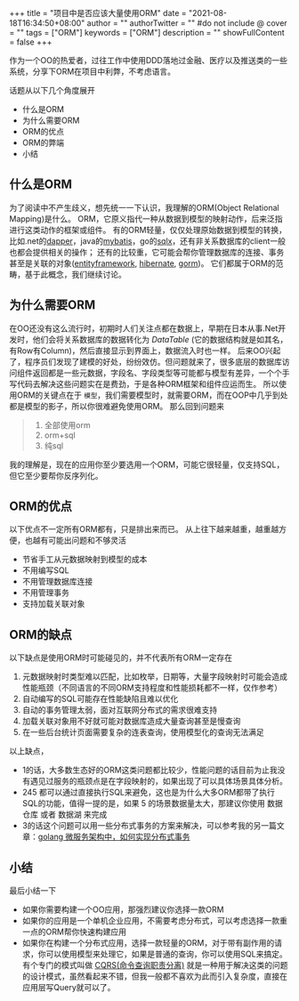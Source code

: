 +++
title = "项目中是否应该大量使用ORM"
date = "2021-08-18T16:34:50+08:00"
author = ""
authorTwitter = "" #do not include @
cover = ""
tags = ["ORM"]
keywords = ["ORM"]
description = ""
showFullContent = false
+++

作为一个OO的热爱者，过往工作中使用DDD落地过金融、医疗以及推送类的一些系统，分享下ORM在项目中利弊，不考虑语言。

话题从以下几个角度展开
- 什么是ORM
- 为什么需要ORM
- ORM的优点
- ORM的弊端
- 小结

## 什么是ORM
为了阅读中不产生歧义，想先统一一下认识，我理解的ORM(Object Relational Mapping)是什么。
ORM，它原义指代一种从数据到模型的映射动作，后来泛指进行这类动作的框架或组件。
有的ORM轻量，仅仅处理原始数据到模型的转换，比如.net的[dapper](https://github.com/StackExchange/Dapper)，java的[mybatis](https://github.com/mybatis/mybatis-3)，go的[sqlx](https://github.com/jmoiron/sqlx)，还有非关系数据库的client一般也都会提供相关的操作；
还有的比较重，它可能会帮你管理数据库的连接、事务甚至是关联的对象([entityframework](https://github.com/aspnet/EntityFrameworkCore), [hibernate](https://github.com/hibernate/hibernate-orm), [gorm](https://github.com/jinzhu/gorm))。
它们都属于ORM的范畴，基于此概念，我们继续讨论。

## 为什么需要ORM
在OO还没有这么流行时，初期时人们关注点都在数据上，早期在日本从事.Net开发时，他们会将关系数据库的数据转化为 *DataTable* (它的数据结构就是如其名，有Row有Column)，然后直接显示到界面上，数据流入时也一样。
后来OO兴起了，程序员们发现了建模的好处，纷纷效仿。但问题就来了，很多底层的数据库访问组件返回都是一些元数据，字段名、字段类型等可能都与模型有差异，一个个手写代码去解决这些问题实在是费劲，于是各种ORM框架和组件应运而生。
所以使用ORM的关键点在于 `模型`，我们需要模型时，就需要ORM，而在OOP中几乎到处都是模型的影子，所以你很难避免使用ORM。
那么回到问题来
> 1. 全部使用orm
> 2. orm+sql
> 3. 纯sql

我的理解是，现在的应用你至少要选用一个ORM，可能它很轻量，仅支持SQL，但它至少要帮你反序列化。

## ORM的优点
以下优点不一定所有ORM都有，只是排出来而已。
从上往下越来越重，越重越方便，也越有可能出问题和不够灵活
- 节省手工从元数据映射到模型的成本
- 不用编写SQL
- 不用管理数据库连接
- 不用管理事务
- 支持加载关联对象

## ORM的缺点
以下缺点是使用ORM时可能碰见的，并不代表所有ORM一定存在
1. 元数据映射时类型难以匹配，比如枚举，日期等，大量字段映射时可能会造成性能瓶颈（不同语言的不同ORM支持程度和性能损耗都不一样，仅作参考）
2. 自动编写的SQL可能存在性能缺陷且难以优化
3. 自动的事务管理太弱，面对互联网分布式的需求很难支持
4. 加载关联对象用不好就可能对数据库造成大量查询甚至是慢查询
5. 在一些后台统计页面需要复杂的连表查询，使用模型化的查询无法满足

以上缺点，
- 1的话，大多数生态好的ORM这类问题都比较少，性能问题的话目前为止我没有遇见过服务的瓶颈点是在字段映射的，如果出现了可以具体场景具体分析。
- 245 都可以通过直接执行SQL来避免，这也是为什么大多ORM都带了执行SQL的功能，值得一提的是，如果 5 的场景数据量太大，那建议你使用 数据仓库 或者 数据湖 来完成
- 3的话这个问题可以用一些分布式事务的方案来解决，可以参考我的另一篇文章：[golang 微服务架构中，如何实现分布式事务]()

## 小结
最后小结一下
- 如果你需要构建一个OO应用，那强烈建议你选择一款ORM
- 如果你的应用是一个单机企业应用，不需要考虑分布式，可以考虑选择一款重一点的ORM帮你快速构建应用
- 如果你在构建一个分布式应用，选择一款轻量的ORM，对于带有副作用的请求，你可以使用模型来处理它，如果是普通的查询，你可以使用SQL来搞定。有个专门的模式叫做 [CQRS(命令查询职责分离)](https://docs.microsoft.com/en-us/dotnet/architecture/microservices/microservice-ddd-cqrs-patterns/) 就是一种用于解决这类的问题的设计模式，虽然看起来不错，但我一般都不喜欢为此而引入复杂度，直接在应用层写Query就可以了。